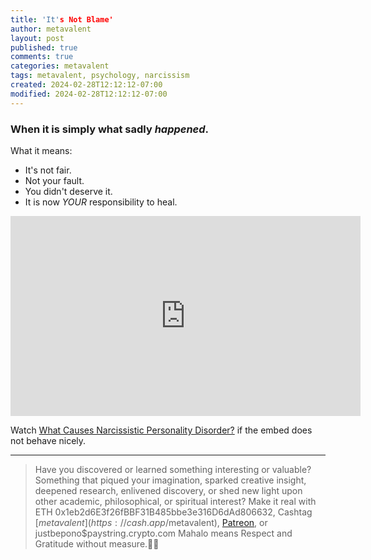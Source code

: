 ```yaml
---
title: 'It's Not Blame'
author: metavalent
layout: post
published: true
comments: true
categories: metavalent
tags: metavalent, psychology, narcissism
created: 2024-02-28T12:12:12-07:00
modified: 2024-02-28T12:12:12-07:00
---
```


### When it is simply what sadly *happened*.

What it means:

* It's not fair.
* Not your fault.
* You didn't deserve it.
* It is now *YOUR* responsibility to heal.

<!-- YouTube Player -->
<iframe id="ytplayer" type="text/html" class="center" width="560" height="320" src="https://www.youtube.com/embed/-qqxQFkEJyg" frameborder="0"></iframe>

Watch [What Causes Narcissistic Personality Disorder?](https://youtu.be/-qqxQFkEJyg) if the embed does not behave nicely.

---
> Have you discovered or learned something interesting or valuable? Something that piqued your imagination, sparked creative insight, deepened research, enlivened discovery, or shed new light upon other academic, philosophical, or spiritual interest? Make it real with ETH 0x1eb2d6E3f26fBBF31B485bbe3e316D6dAd806632, Cashtag [$metavalent](https://cash.app/$metavalent), [Patreon](https://patreon.com/metavalent), or justbepono$paystring.crypto.com Mahalo means Respect and Gratitude without measure.🙏🏼


